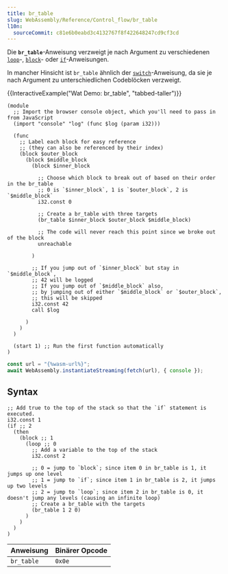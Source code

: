 ```yaml
---
title: br_table
slug: WebAssembly/Reference/Control_flow/br_table
l10n:
  sourceCommit: c81e6b0eabd3c4132767f8f422648247cd9cf3cd
---
```


Die **`br_table`**-Anweisung verzweigt je nach Argument zu verschiedenen [`loop`](/de/docs/WebAssembly/Reference/Control_flow/loop)-, [`block`](/de/docs/WebAssembly/Reference/Control_flow/block)- oder [`if`](/de/docs/WebAssembly/Reference/Control_flow/if...else)-Anweisungen.

In mancher Hinsicht ist `br_table` ähnlich der [`switch`](/de/docs/Web/JavaScript/Reference/Statements/switch)-Anweisung, da sie je nach Argument zu unterschiedlichen Codeblöcken verzweigt.

{{InteractiveExample("Wat Demo: br_table", "tabbed-taller")}}

```wat interactive-example
(module
  ;; Import the browser console object, which you'll need to pass in from JavaScript
  (import "console" "log" (func $log (param i32)))

  (func
    ;; Label each block for easy reference
    ;; (they can also be referenced by their index)
    (block $outer_block
      (block $middle_block
        (block $inner_block

          ;; Choose which block to break out of based on their order in the br_table
          ;; 0 is `$inner_block`, 1 is `$outer_block`, 2 is `$middle_block`
          i32.const 0

          ;; Create a br_table with three targets
          (br_table $inner_block $outer_block $middle_block)

          ;; The code will never reach this point since we broke out of the block
          unreachable

        )

        ;; If you jump out of `$inner_block` but stay in `$middle_block`,
        ;; 42 will be logged
        ;; If you jump out of `$middle_block` also,
        ;; by jumping out of either `$middle_block` or `$outer_block`,
        ;; this will be skipped
        i32.const 42
        call $log

      )
    )
  )

  (start 1) ;; Run the first function automatically
)
```

```js interactive-example
const url = "{%wasm-url%}";
await WebAssembly.instantiateStreaming(fetch(url), { console });
```

## Syntax

```wat
;; Add true to the top of the stack so that the `if` statement is executed.
i32.const 1
(if ;; 2
  (then
    (block ;; 1
      (loop ;; 0
        ;; Add a variable to the top of the stack
        i32.const 2

        ;; 0 = jump to `block`; since item 0 in br_table is 1, it jumps up one level
        ;; 1 = jump to `if`; since item 1 in br_table is 2, it jumps up two levels
        ;; 2 = jump to `loop`; since item 2 in br_table is 0, it doesn't jump any levels (causing an infinite loop)
        ;; Create a br_table with the targets
        (br_table 1 2 0)
      )
    )
  )
)
```

| Anweisung  | Binärer Opcode |
| -----------| --------------- |
| `br_table` | `0x0e`          |
